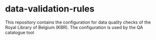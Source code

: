 # data-validation-rules
This repository contains the configuration for data quality checks of the Royal Library of Belgium (KBR). The configuration is used by the QA catalogue tool
